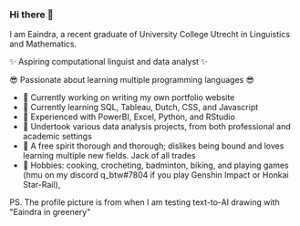 ### Hi there 👋

I am Eaindra, a recent graduate of University College Utrecht in Linguistics and Mathematics. 

✨ Aspiring computational linguist and data analyst ✨ 

😎 Passionate about learning multiple programming languages 😎

- 🔭 Currently working on writing my own portfolio website
- 🌱 Currently learning SQL, Tableau, Dutch, CSS, and Javascript
- 💪 Experienced with PowerBI, Excel, Python, and RStudio
- 🤔 Undertook various data analysis projects, from both professional and academic settings 
- 🍃 A free spirit thorough and thorough; dislikes being bound and loves learning multiple new fields. Jack of all trades
- 🍔 Hobbies: cooking, crocheting, badminton, biking, and playing games (hmu on my discord q_btw#7804 if you play Genshin Impact or Honkai Star-Rail),

PS. The profile picture is from when I am testing text-to-AI drawing with "Eaindra in greenery"
